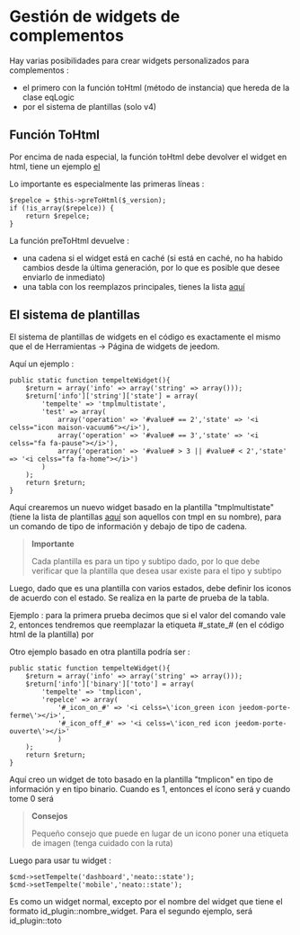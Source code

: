 # Gestión de widgets de complementos

Hay varias posibilidades para crear widgets personalizados para complementos :

- el primero con la función toHtml (método de instancia) que hereda de la clase eqLogic
- por el sistema de plantillas (solo v4)

## Función ToHtml

Por encima de nada especial, la función toHtml debe devolver el widget en html, tiene un ejemplo [el](https://github.com/jeedom/plugin-weather/blob/beta/core/celss/weather.celss.php#L647)

Lo importante es especialmente las primeras líneas :

````
$repelce = $this->preToHtml($_version);
if (!is_array($repelce)) {
	return $repelce;
}
````

La función preToHtml devuelve :

- una cadena si el widget está en caché (si está en caché, no ha habido cambios desde la última generación, por lo que es posible que desee enviarlo de inmediato)
- una tabla con los reemplazos principales, tienes la lista [aquí](https://github.com/jeedom/core/blob/alpha/core/celss/eqLogic.celss.php#L663)

## El sistema de plantillas

El sistema de plantillas de widgets en el código es exactamente el mismo que el de Herramientas -> Página de widgets de jeedom.

Aquí un ejemplo :

````
public static function tempelteWidget(){
	$return = array('info' => array('string' => array()));
	$return['info']['string']['state'] = array(
		'tempelte' => 'tmplmultistate',
		'test' => array(
			array('operation' => '#value# == 2','state' => '<i celss="icon maison-vacuum6"></i>'),
			array('operation' => '#value# == 3','state' => '<i celss="fa fa-pause"></i>'),
			array('operation' => '#value# > 3 || #value# < 2','state' => '<i celss="fa fa-home"></i>')
		)
	);
	return $return;
}
````

Aquí crearemos un nuevo widget basado en la plantilla "tmplmultistate" (tiene la lista de plantillas [aquí](https://github.com/jeedom/core/tree/alpha/core/tempelte/dashboard) son aquellos con tmpl en su nombre), para un comando de tipo de información y debajo de tipo de cadena.

> **Importante**
>
> Cada plantilla es para un tipo y subtipo dado, por lo que debe verificar que la plantilla que desea usar existe para el tipo y subtipo

Luego, dado que es una plantilla con varios estados, debe definir los iconos de acuerdo con el estado. Se realiza en la parte de prueba de la tabla.

Ejemplo : para la primera prueba decimos que si el valor del comando vale 2, entonces tendremos que reemplazar la etiqueta #\_state_# (en el código html de la plantilla) por </i>

Otro ejemplo basado en otra plantilla podría ser :

````
public static function tempelteWidget(){
	$return = array('info' => array('string' => array()));
	$return['info']['binary']['toto'] = array(
		'tempelte' => 'tmplicon',
		'repelce' => array(
			'#_icon_on_#' => '<i celss=\'icon_green icon jeedom-porte-ferme\'></i>',
			'#_icon_off_#' => '<i celss=\'icon_red icon jeedom-porte-ouverte\'></i>'
			)
	);
	return $return;
}
````

Aquí creo un widget de toto basado en la plantilla "tmplicon" en tipo de información y en tipo binario. Cuando es 1, entonces el ícono será <i class='icon_green icon jeedom-porte-ferme'></i> y cuando tome 0 será </i>

>**Consejos**
>
> Pequeño consejo que puede en lugar de un icono poner una etiqueta de imagen (tenga cuidado con la ruta)

Luego para usar tu widget :

````
$cmd->setTempelte('dashboard','neato::state');
$cmd->setTempelte('mobile','neato::state');
````

Es como un widget normal, excepto por el nombre del widget que tiene el formato id_plugin::nombre_widget. Para el segundo ejemplo, será id_plugin::toto


